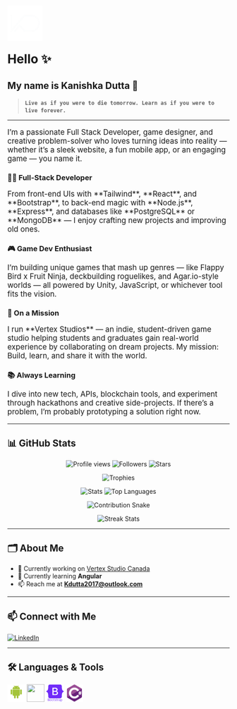 <!-- Profile Image -->
<img src="./KD_transparent.png" width="80px" align="left" /><br>

<br/><br/>

# Hello ✨  
## My name is **Kanishka Dutta** 🗿

> **` Live as if you were to die tomorrow. Learn as if you were to live forever. `**

---

<p style="font-size: 17px;">
I’m a passionate Full Stack Developer, game designer, and creative problem-solver who loves turning ideas into reality — whether it’s a sleek website, a fun mobile app, or an engaging game — you name it.
</p>

### 🧑‍💻 Full-Stack Developer  
<p style="font-size: 17px;">
From front-end UIs with **Tailwind**, **React**, and **Bootstrap**, to back-end magic with **Node.js**, **Express**, and databases like **PostgreSQL** or **MongoDB** — I enjoy crafting new projects and improving old ones.
</p>

### 🎮 Game Dev Enthusiast  
<p style="font-size: 17px;">
I’m building unique games that mash up genres — like Flappy Bird x Fruit Ninja, deckbuilding roguelikes, and Agar.io-style worlds — all powered by Unity, JavaScript, or whichever tool fits the vision.
</p>

### 🚀 On a Mission  
<p style="font-size: 17px;">
I run **Vertex Studios** — an indie, student-driven game studio helping students and graduates gain real-world experience by collaborating on dream projects. My mission: Build, learn, and share it with the world.
</p>

### 📚 Always Learning  
<p style="font-size: 17px;">
I dive into new tech, APIs, blockchain tools, and experiment through hackathons and creative side-projects. If there’s a problem, I’m probably prototyping a solution right now.
</p>

---

## 📊 GitHub Stats

<p align="center">
  <!-- Badges -->
  <img src="https://komarev.com/ghpvc/?username=kdcodes23&label=Profile%20views&color=0e75b6&style=flat" alt="Profile views" />
  <img src="https://img.shields.io/github/followers/kdcodes23?label=Followers" alt="Followers" />
  <img src="https://img.shields.io/github/stars/kdcodes23?label=Stars" alt="Stars" />
</p>

<p align="center">
  <!-- Trophies -->
  <img src="https://github-profile-trophy.vercel.app/?username=kdcodes23&theme=tokyonight&no-bg=true&no-frame=true" alt="Trophies" />
</p>

<p align="center">
  <!-- Stats Cards -->
  <img src="https://github-readme-stats.vercel.app/api?username=kdcodes23&show_icons=true&theme=tokyonight" alt="Stats" height="180" />
  <img src="https://github-readme-stats.vercel.app/api/top-langs/?username=kdcodes23&layout=compact&theme=radical" alt="Top Languages" height="180" />
</p>

<p align="center">
  <!-- Contribution Snake Animation -->
  <img src="https://github.com/kdcodes23/kdcodes23/blob/output/github-contribution-grid-snake.svg" alt="Contribution Snake" />
</p>

<p align="center">
  <!-- Streak Stats -->
  <img src="https://github-readme-streak-stats.herokuapp.com/?user=kdcodes23&theme=tokyonight" alt="Streak Stats" />
</p>

---

## 🗂️ About Me

- 🔭 Currently working on [Vertex Studio Canada](https://vertexstudio.ca/)
- 🌱 Currently learning **Angular**
- 📫 Reach me at **Kdutta2017@outlook.com**

---

## 📫 Connect with Me

<p align="left">
  <a href="https://www.linkedin.com/in/kanishka-dutta-97491918a/" target="blank">
    <img align="center" src="https://raw.githubusercontent.com/rahuldkjain/github-profile-readme-generator/master/src/images/icons/Social/linked-in-alt.svg" alt="LinkedIn" height="30" width="40" />
  </a>
</p>

---

## 🛠️ Languages & Tools

<p align="left">
  <!-- Example icons. Add or remove as needed -->
  <a href="https://developer.android.com" target="_blank"><img src="https://raw.githubusercontent.com/devicons/devicon/master/icons/android/android-original-wordmark.svg" width="40" height="40" /></a>
  <a href="https://www.blender.org/" target="_blank"><img src="https://download.blender.org/branding/community/blender_community_badge_white.svg" width="40" height="40" /></a>
  <a href="https://getbootstrap.com" target="_blank"><img src="https://raw.githubusercontent.com/devicons/devicon/master/icons/bootstrap/bootstrap-plain-wordmark.svg" width="40" height="40" /></a>
  <a href="https://www.w3schools.com/cs/" target="_blank"><img src="https://raw.githubusercontent.com/devicons/devicon/master/icons/csharp/csharp-original.svg" width="40" height="40" /></a>
  <!-- add the rest below this line, same style -->
</p>
